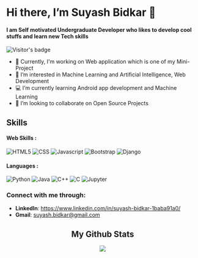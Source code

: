# Hi there, I’m Suyash Bidkar 👋 
#### I am Self motivated Undergraduate Developer who likes to develop cool stuffs and learn new Tech skills

![Visitor's badge](https://komarev.com/ghpvc/?username=Suyash642)  

- 🔭    Currently, I'm working on Web application which is one of my Mini-Project
- 🌱    I’m interested in Machine Learning and Artificial Intelligence, Web Development
- 💻    I’m currently learning Android app development and Machine Learning
- 👯    I’m looking to collaborate on Open Source Projects

## Skills   
#### Web Skills :
![HTML5](https://img.shields.io/badge/HTML5-E34F26?style=for-the-badge&logo=html5&logoColor=white)
![CSS](https://img.shields.io/badge/CSS-239120?&style=for-the-badge&logo=css3&logoColor=white)
![Javascript](https://img.shields.io/badge/JavaScript-323330?style=for-the-badge&logo=javascript&logoColor=F7DF1E)
![Bootstrap](https://img.shields.io/badge/Bootstrap-563D7C?style=for-the-badge&logo=bootstrap&logoColor=white)
![Django](https://img.shields.io/badge/Django-092E20?style=for-the-badge&logo=django&logoColor=white)

#### Languages :
![Python](https://img.shields.io/badge/Python-3776AB?style=for-the-badge&logo=python&logoColor=white)
![Java](https://img.shields.io/badge/Java-ED8B00?style=for-the-badge&logo=java&logoColor=white)
![C++](https://img.shields.io/badge/C%2B%2B-00599C?style=for-the-badge&logo=c%2B%2B&logoColor=white)
![C](https://img.shields.io/badge/C-00599C?style=for-the-badge&logo=c&logoColor=white)
![Jupyter](https://img.shields.io/badge/Jupyter-F37626.svg?&style=for-the-badge&logo=Jupyter&logoColor=white)


 ### Connect with me through:  
  - **LinkedIn**: https://www.linkedin.com/in/suyash-bidkar-1baba91a0/
  - **Gmail**: suyash.bidkar@gmail.com


<div align="center">
<h2>My Github Stats </h2>

 <img align="center" src="https://github-readme-stats.anuraghazra1.vercel.app/api/top-langs/?username=Suyash642&theme=dracula&show_icons=true&hide_border=true" />
 </div>

<!---
Suyash642/Suyash642 is a ✨ special ✨ repository because its `README.md` (this file) appears on your GitHub profile.
You can click the Preview link to take a look at your changes.
--->
